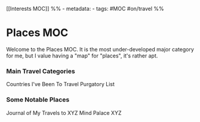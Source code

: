 [[Interests MOC]]
%% - metadata:
	- tags: #MOC #on/travel %%
# Places MOC
Welcome to the Places MOC. It is the most under-developed major category for me, but I value having a "map" for "places", it's rather apt.

### Main Travel Categories
Countries I've Been To
Travel Purgatory List

### Some Notable Places
Journal of My Travels to XYZ
Mind Palace XYZ
